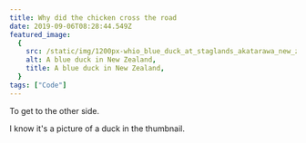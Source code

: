 ```yaml
---
title: Why did the chicken cross the road
date: 2019-09-06T08:28:44.549Z
featured_image:
  {
    src: /static/img/1200px-whio_blue_duck_at_staglands_akatarawa_new_zealand.jpg,
    alt: A blue duck in New Zealand,
    title: A blue duck in New Zealand,
  }
tags: ["Code"]
---
```


To get to the other side.

I know it's a picture of a duck in the thumbnail.
